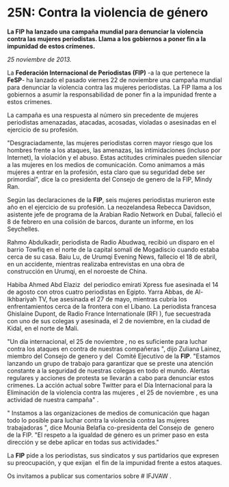 # 25N: Contra la violencia de género 

**La FIP ha lanzado una campaña mundial para denunciar la violencia contra las mujeres periodistas. Llama a los gobiernos a poner fin a la impunidad de estos crímenes.**

*25 noviembre de 2013.*

La **Federación Internacional de Periodistas (FIP)** -a la que pertenece la **FeSP**- ha lanzado el pasado viernes 22 de noviembre una campaña mundial para denunciar la violencia contra las mujeres periodistas. La FIP llama a los gobiernos a asumir la responsabilidad de poner fin a la impunidad frente a estos crímenes.

La campaña es una respuesta al número sin precedente de mujeres periodistas amenazadas, atacadas, acosadas, violadas o asesinadas en el ejercicio de su profesión.

"Desgraciadamente, las mujeres periodistas corren mayor riesgo que los hombres frente a los ataques, las amenazas, las intimidaciones (incluso por Internet), la violación y el abuso. Estas actitudes criminales pueden silenciar a las mujeres en los medios de comunicación. Como animamos a más mujeres a entrar en la profesión, esta claro que su seguridad debe ser primordial", dice la co presidenta del Consejo de genero de la FIP, Mindy Ran.

Según las declaraciones de la **FIP**, seis mujeres periodistas murieron este año en el ejercicio de su profesión. La neozelandesa Rebecca Davidson, asistente jefe de programa de la Arabian Radio Network en Dubaï, falleció el 8 de febrero en una colisión de barcos, durante un informe, en los  Seychelles.

Rahmo Abdulkadir, periodista de Radio Abudwaq, recibió un disparo en el barrio Towfiq en el norte de la capital somalí de Mogadiscio cuando estaba cerca de su casa. Baiu Lu, de Urumqi Evening News, fallecio el 18 de abril, en un accidente, mientras realizaba entrevistas en una obra de construcción en Urumqi, en el noroeste de China.

Habiba Ahmed Abd Elaziz  del periodico emirati Xpress fue asesinada el 14 de agosto con otros cuatro periodistas en Egipto. Yarra Abbas, de Al-Ikhbariyah TV, fue asesinada el 27 de mayo, mientras cubría los enfrentamientos cerca de la frontera con el Líbano. La periodista francesa  Ghislaine Dupont, de Radio France Internationale (RFI ), fue secuestrada  con uno de sus colegas y asesinada, el 2 de noviembre, en la ciudad de Kidal, en el norte de Mali.

"Un día internacional, el 25 de noviembre , no es suficiente para luchar contra los ataques en contra de nuestras compañeras ", dijo Zuliana Lainez, miembro del Consejo de genero y del  Comité Ejecutivo de la **FIP**. "Estamos lanzando un grupo de trabajo para garantizar que se preste una atención constante a la seguridad de nuestras colegas en todo el mundo. Alertas regulares y acciones de protesta se llevarán a cabo para denunciar estos crímenes. La acción actual sobre Twitter para el Día Internacional para la Eliminación de la violencia contra las mujeres , el 25 de noviembre , es una actividad de nuestra campaña" .

" Instamos a las organizaciones de medios de comunicación que hagan todo lo posible para luchar contra la violencia contra las mujeres trabajadoras ", dice Mounia Belafia co-presidenta del Consejo de  genero  de la FIP. "El respeto a la igualdad de género es un primer paso en esta dirección y se debe aplicar en todas sus actividades."

La **FIP** pide a los periodistas, sus sindicatos y sus partidarios que expresen su preocupación, y que exijan  el fin de la impunidad frente a estos ataques.

Os invitamos a publicar sus comentarios sobre # IFJVAW .
